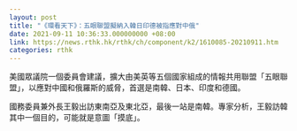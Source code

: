 ```yaml
---
layout: post
title: "《環看天下》：五眼聯盟擬納入韓日印德被指應對中俄"
date: 2021-09-11 10:36:33.000000000 +08:00
link: https://news.rthk.hk/rthk/ch/component/k2/1610085-20210911.htm
categories: rthk
---
```


美國眾議院一個委員會建議，擴大由美英等五個國家組成的情報共用聯盟「五眼聯盟」，以應對中國和俄羅斯的威脅，首選是南韓、日本、印度和德國。

國務委員兼外長王毅出訪東南亞及東北亞，最後一站是南韓。專家分析，王毅訪韓其中一個目的，可能就是意圖「摸底」。
